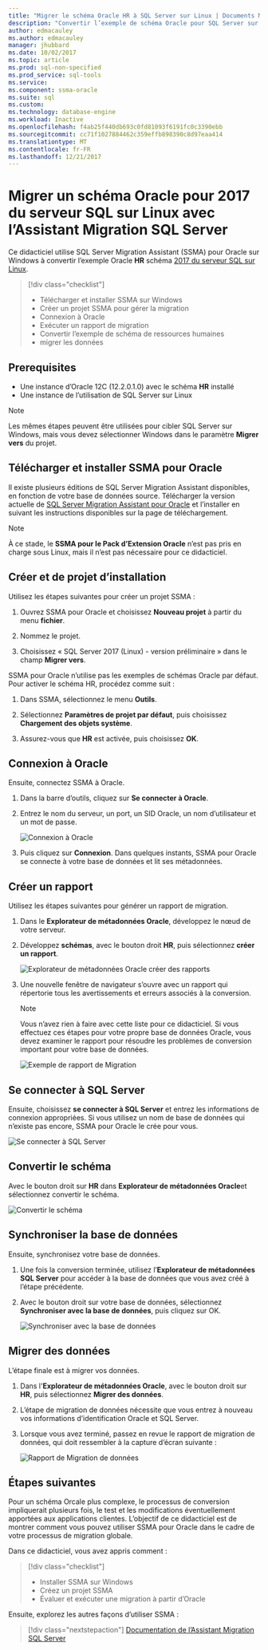 ```yaml
---
title: "Migrer le schéma Oracle HR à SQL Server sur Linux | Documents Microsoft"
description: "Convertir l’exemple de schéma Oracle pour SQL Server sur Linux"
author: edmacauley
ms.author: edmacauley
manager: jhubbard
ms.date: 10/02/2017
ms.topic: article
ms.prod: sql-non-specified
ms.prod_service: sql-tools
ms.service: 
ms.component: ssma-oracle
ms.suite: sql
ms.custom: 
ms.technology: database-engine
ms.workload: Inactive
ms.openlocfilehash: f4ab25f440db693c0fd81093f6191fc0c3390ebb
ms.sourcegitcommit: cc71f1027884462c359effb898390c8d97eaa414
ms.translationtype: MT
ms.contentlocale: fr-FR
ms.lasthandoff: 12/21/2017
---
```

# <a name="migrate-an-oracle-schema-to-sql-server-2017-on-linux-with-the-sql-server-migration-assistant"></a>Migrer un schéma Oracle pour 2017 du serveur SQL sur Linux avec l’Assistant Migration SQL Server

Ce didacticiel utilise SQL Server Migration Assistant (SSMA) pour Oracle sur Windows à convertir l’exemple Oracle **HR** schéma [2017 du serveur SQL sur Linux](../../linux/sql-server-linux-overview.md).

> [!div class="checklist"]
> * Télécharger et installer SSMA sur Windows
> * Créer un projet SSMA pour gérer la migration
> * Connexion à Oracle
> * Exécuter un rapport de migration
> * Convertir l’exemple de schéma de ressources humaines
> * migrer les données

## <a name="prerequisites"></a>Prerequisites

- Une instance d’Oracle 12C (12.2.0.1.0) avec le schéma **HR** installé
- Une instance de l’utilisation de SQL Server sur Linux

> [!NOTE]
> Les mêmes étapes peuvent être utilisées pour cibler SQL Server sur Windows, mais vous devez sélectionner Windows dans le paramètre **Migrer vers** du projet.

## <a name="download-and-install-ssma-for-oracle"></a>Télécharger et installer SSMA pour Oracle

Il existe plusieurs éditions de SQL Server Migration Assistant disponibles, en fonction de votre base de données source.  Télécharger la version actuelle de [SQL Server Migration Assistant pour Oracle](http://aka.ms/ssmafororacle) et l’installer en suivant les instructions disponibles sur la page de téléchargement.

> [!NOTE]
> À ce stade, le **SSMA pour le Pack d’Extension Oracle** n’est pas pris en charge sous Linux, mais il n’est pas nécessaire pour ce didacticiel.

## <a name="create-and-set-up-project"></a>Créer et de projet d’installation

Utilisez les étapes suivantes pour créer un projet SSMA :

1. Ouvrez SSMA pour Oracle et choisissez **Nouveau projet** à partir du menu **fichier**.

1. Nommez le projet.

1. Choisissez « SQL Server 2017 (Linux) - version préliminaire » dans le champ **Migrer vers**.

SSMA pour Oracle n’utilise pas les exemples de schémas Oracle par défaut. Pour activer le schéma HR, procédez comme suit :

1. Dans SSMA, sélectionnez le menu **Outils**.

1. Sélectionnez **Paramètres de projet par défaut**, puis choisissez **Chargement des objets système**.

1. Assurez-vous que **HR** est activée, puis choisissez **OK**.

## <a name="connect-to-oracle"></a>Connexion à Oracle

Ensuite, connectez SSMA à Oracle.

1. Dans la barre d’outils, cliquez sur **Se connecter à Oracle**.

1. Entrez le nom du serveur, un port, un SID Oracle, un nom d’utilisateur et un mot de passe.

   ![Connexion à Oracle](./media/sql-server-linux-convert-from-oracle/ConnectToOracle.png)

1. Puis cliquez sur **Connexion**. Dans quelques instants, SSMA pour Oracle se connecte à votre base de données et lit ses métadonnées.

## <a name="create-a-report"></a>Créer un rapport

Utilisez les étapes suivantes pour générer un rapport de migration.

1. Dans le **Explorateur de métadonnées Oracle**, développez le nœud de votre serveur.

1. Développez **schémas**, avec le bouton droit **HR**, puis sélectionnez **créer un rapport**.

   ![Explorateur de métadonnées Oracle créer des rapports](./media/sql-server-linux-convert-from-oracle/CreateReport.png)

1. Une nouvelle fenêtre de navigateur s’ouvre avec un rapport qui répertorie tous les avertissements et erreurs associés à la conversion.

   > [!NOTE]
   > Vous n’avez rien à faire avec cette liste pour ce didacticiel. Si vous effectuez ces étapes pour votre propre base de données Oracle, vous devez examiner le rapport pour résoudre les problèmes de conversion important pour votre base de données.

   ![Exemple de rapport de Migration](./media/sql-server-linux-convert-from-oracle/SSMAReport.png)

## <a name="connect-to-sql-server"></a>Se connecter à SQL Server

Ensuite, choisissez **se connecter à SQL Server** et entrez les informations de connexion appropriées.  Si vous utilisez un nom de base de données qui n’existe pas encore, SSMA pour Oracle le crée pour vous.

![Se connecter à SQL Server](./media/sql-server-linux-convert-from-oracle/ConnectToSQLServer.png)

## <a name="convert-schema"></a>Convertir le schéma

Avec le bouton droit sur **HR** dans **Explorateur de métadonnées Oracle**et sélectionnez convertir le schéma.

![Convertir le schéma](./media/sql-server-linux-convert-from-oracle/ConvertSchema.png)

## <a name="synchronize-database"></a>Synchroniser la base de données

Ensuite, synchronisez votre base de données.

1. Une fois la conversion terminée, utilisez l’**Explorateur de métadonnées SQL Server** pour accéder à la base de données que vous avez créé à l’étape précédente.

1. Avec le bouton droit sur votre base de données, sélectionnez **Synchroniser avec la base de données**, puis cliquez sur OK.

   ![Synchroniser avec la base de données](./media/sql-server-linux-convert-from-oracle/SynchronizeWithDatabase.png)

## <a name="migrate-data"></a>Migrer des données

L’étape finale est à migrer vos données.

1. Dans l'**Explorateur de métadonnées Oracle**, avec le bouton droit sur **HR**, puis sélectionnez **Migrer des données**.

1. L’étape de migration de données nécessite que vous entrez à nouveau vos informations d’identification Oracle et SQL Server.

1. Lorsque vous avez terminé, passez en revue le rapport de migration de données, qui doit ressembler à la capture d’écran suivante :

   ![Rapport de Migration de données](./media/sql-server-linux-convert-from-oracle/DataMigrationReport.png)

## <a name="next-steps"></a>Étapes suivantes

Pour un schéma Orcale plus complexe, le processus de conversion impliquerait plusieurs fois, le test et les modifications éventuellement apportées aux applications clientes. L’objectif de ce didacticiel est de montrer comment vous pouvez utiliser SSMA pour Oracle dans le cadre de votre processus de migration globale.

Dans ce didacticiel, vous avez appris comment :
> [!div class="checklist"]
> * Installer SSMA sur Windows
> * Créez un projet SSMA
> * Évaluer et exécuter une migration à partir d’Oracle

Ensuite, explorez les autres façons d’utiliser SSMA :

> [!div class="nextstepaction"]
>[Documentation de l’Assistant Migration SQL Server](../sql-server-migration-assistant.md)
